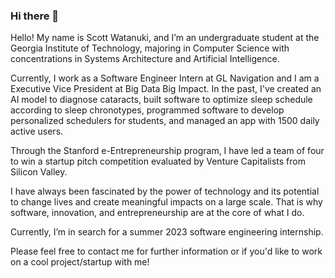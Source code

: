 ### Hi there 👋

Hello! My name is Scott Watanuki, and I’m an undergraduate student at the Georgia Institute of Technology, majoring in Computer Science with concentrations in Systems Architecture and Artificial Intelligence. 

Currently, I work as a Software Engineer Intern at GL Navigation and I am a Executive Vice President at Big Data Big Impact. 
In the past, I've created an AI model to diagnose cataracts, built software to optimize sleep schedule according to sleep chronotypes, programmed software to develop personalized schedulers for students, and managed an app with 1500 daily active users. 

Through the Stanford e-Entrepreneurship program, I have led a team of four to win a startup pitch competition evaluated by Venture Capitalists from Silicon Valley. 

I have always been fascinated by the power of technology and its potential to change lives and create meaningful impacts on a large scale. That is why software, innovation, and entrepreneurship are at the core of what I do.

Currently, I’m in search for a summer 2023 software engineering internship.

Please feel free to contact me for further information or if you'd like to work on a cool project/startup with me!